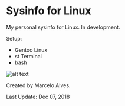 # Sysinfo for Linux

My personal sysinfo for Linux. In development.

Setup:
- Gentoo Linux
- st Terminal
- bash

![alt text](https://i.imgur.com/Z2lwJNj.png)

Created by Marcelo Alves.

Last Update: Dec 07, 2018
